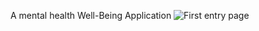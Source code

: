 A mental health Well-Being Application
![First entry page](https://github.com/kanishksharma123/Mental_fitness_app/file:///home/kanishk/Pictures/Screenshots/Screenshot%20from%202023-10-16%2021-57-48.png)


